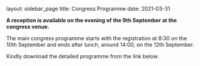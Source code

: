layout: sidebar_page
title: Congress Programme
date: 2021-03-31

**A reception is available on the evening of the 9th September at the congress venue.**

The main congress programme starts with the registration at 8:30 on the 10th September and ends after lunch, around 14:00, on the 12th September.


Kindly download the detailed programme from the link below.